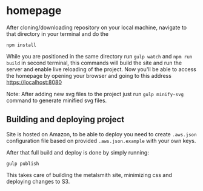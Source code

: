 # homepage

After cloning/downloading repository on your local machine, navigate to that directory in your terminal and do the

```
npm install
```

While you are positioned in the same directory run `gulp watch` and `npm run build` in second terminal, this commands will build the site
and run the server and enable live reloading of the project. Now you'll be able to access the homepage by opening
your browser and going to this address
[https://localhost:8080](https://localhost:8080)

Note: After adding new svg files to the project just run `gulp minify-svg` command to generate minified svg files.

## Building and deploying project

Site is hosted on Amazon, to be able to deploy you need to create `.aws.json` configuration file based on provided `.aws.json.example` with your own keys.

After that full build and deploy is done by simply running:

```
gulp publish
```

This takes care of building the metalsmith site, minimizing css and deploying changes to S3.